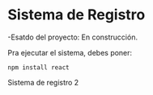 <h1> Sistema de Registro </h1>

-Esatdo del proyecto: En construcción.

Pra ejecutar el sistema, debes poner:

```npm install react```

Sistema de registro 2
